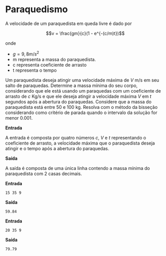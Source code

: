 # Paraquedismo

A velocidade de um paraquedista em queda livre é dado por 

$$v = \frac{gm}{c}(1 - e^{-(c/m)t})$$

onde 

* $g = 9,8m/s^2$
* m representa a massa do paraquedista.
* c representa coeficiente de arrasto
* t representa o tempo

Um paraquedista deseja atingir uma velocidade máxima de $V$ m/s em seu salto de paraquedas. Determine a massa mínima do seu corpo, considerando que ele está usando um paraquedas com um coeficiente de arrasto de $c$ Kg/s e que ele deseja atingir a velocidade máxima $V$ em $t$ segundos após a abertura do paraquedas. Considere que a massa do paraquedista está entre 50 e 100 kg. Resolva com o método da bisseção considerando como critério de parada quando o intervalo da solução for menor 0.001.


**Entrada**

A entrada é composta por quatro números $c$, $V$ e $t$  representando o coeficiente de arrasto, a velocidade máxima que o paraquedista deseja atingir e o tempo após a abertura do paraquedas.

**Saída**

A saída é composta de uma única linha contendo a massa mínima do paraquedista com 2 casas decimais. 


**Entrada**
```
15 35 9
```

**Saída**
```
59.84
```

**Entrada**
```
20 35 9 
```

**Saída**
```
79.79
```